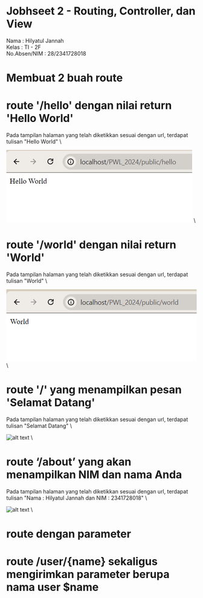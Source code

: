 # Jobhseet 2 - Routing, Controller, dan View

Nama : Hilyatul Jannah \
Kelas : TI - 2F \
No.Absen/NIM : 28/2341728018

# Membuat 2 buah route

# route '/hello' dengan nilai return 'Hello World'

Pada tampilan halaman yang telah diketikkan sesuai dengan url, terdapat tulisan "Hello World" \

 ![alt text](pictures/hello.jpg) \

 # route '/world' dengan nilai return 'World'

 Pada tampilan halaman yang telah diketikkan sesuai dengan url, terdapat tulisan "World" \

 ![alt text](pictures/world.png) \

# route '/' yang menampilkan pesan 'Selamat Datang'

 Pada tampilan halaman yang telah diketikkan sesuai dengan url, terdapat tulisan "Selamat Datang" \

 ![alt text](<welcome.png>) \

 # route ‘/about’ yang akan menampilkan NIM dan nama Anda

Pada tampilan halaman yang telah diketikkan sesuai dengan url, terdapat tulisan "Nama : Hilyatul Jannah dan NIM : 2341728018" \

 ![alt text](<about.png>) \

# route dengan parameter

# route /user/{name} sekaligus mengirimkan parameter berupa nama user $name

